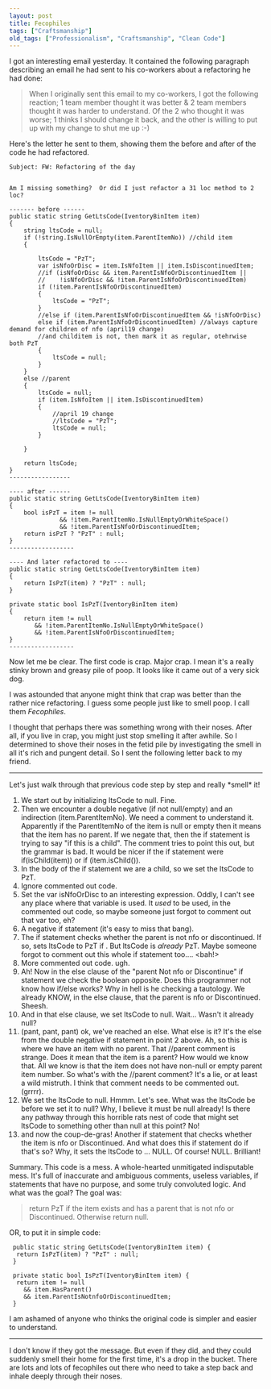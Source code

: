 ```yaml
---
layout: post
title: Fecophiles
tags: ["Craftsmanship"]
old_tags: ["Professionalism", "Craftsmanship", "Clean Code"]
---
```


I got an interesting email yesterday. It contained the following paragraph describing an email he had sent to his co-workers about a refactoring he had done:

> When I originally sent this email to my co-workers, I got the following reaction; 1 team member thought it was better & 2 team members thought it was harder to understand. Of the 2 who thought it was worse; 1 thinks I should change it back, and the other is willing to put up with my change to shut me up :-)

Here's the letter he sent to them, showing them the before and after of the code he had refactored.

    Subject: FW: Refactoring of the day


    Am I missing something?  Or did I just refactor a 31 loc method to 2 loc?

    ------- before ------
    public static string GetLtsCode(IventoryBinItem item)
    {
        string ltsCode = null;
        if (!string.IsNullOrEmpty(item.ParentItemNo)) //child item
        {

            ltsCode = "PzT";
            var isNfoOrDisc = item.IsNfoItem || item.IsDiscontinuedItem;
            //if (isNfoOrDisc && item.ParentIsNfoOrDiscontinuedItem ||
            //    !isNfoOrDisc && !item.ParentIsNfoOrDiscontinuedItem)
            if (!item.ParentIsNfoOrDiscontinuedItem)
            {
                ltsCode = "PzT";
            }
            //else if (item.ParentIsNfoOrDiscontinuedItem && !isNfoOrDisc)
            else if (item.ParentIsNfoOrDiscontinuedItem) //always capture demand for children of nfo (april19 change)
            //and childitem is not, then mark it as regular, otehrwise both PzT
            {
                ltsCode = null;
            }
        }
        else //parent
        {
            ltsCode = null;
            if (item.IsNfoItem || item.IsDiscontinuedItem)
            {
                //april 19 change
                //ltsCode = "PzT";
                ltsCode = null;
            }

        }

        return ltsCode;
    }
    -----------------

    ---- after ------
    public static string GetLtsCode(IventoryBinItem item)
    {
        bool isPzT = item != null
                  && !item.ParentItemNo.IsNullEmptyOrWhiteSpace()
                  && !item.ParentIsNfoOrDiscontinuedItem;
        return isPzT ? "PzT" : null;
    }
    ------------------

    ---- And later refactored to ----
    public static string GetLtsCode(IventoryBinItem item)
    {
        return IsPzT(item) ? "PzT" : null;
    }

    private static bool IsPzT(IventoryBinItem item)
    {
        return item != null
           && !item.ParentItemNo.IsNullEmptyOrWhiteSpace()
           && !item.ParentIsNfoOrDiscontinuedItem;
    }
    ------------------

Now let me be clear. The first code is crap. Major crap. I mean it's a really stinky brown and greasy pile of poop. It looks like it came out of a very sick dog.

I was astounded that anyone might think that crap was better than the rather nice refactoring. I guess some people just like to smell poop. I call them *Fecophiles*.

I thought that perhaps there was something wrong with their noses. After all, if you live in crap, you might just stop smelling it after awhile. So I determined to shove their noses in the fetid pile by investigating the smell in all it's rich and pungent detail. So I sent the following letter back to my friend.

<hr/>
Let's just walk through that previous code step by step and really *smell* it!

1.  We start out by initializing ltsCode to null. Fine.
2.  Then we encounter a double negative (if not null/empty) and an indirection (item.ParentItemNo). We need a comment to understand it. Apparently if the ParentItemNo of the item is null or empty then it means that the item has no parent. If we negate that, then the if statement is trying to say "if this is a child". The comment tries to point this out, but the grammar is bad. It would be nicer if the if statement were if(isChild(item)) or if (item.isChild()).
3.  In the body of the if statement we are a child, so we set the ltsCode to PzT.
4.  Ignore commented out code.
5.  Set the var isNfoOrDisc to an interesting expression. Oddly, I can't see any place where that variable is used. It *used* to be used, in the commented out code, so maybe someone just forgot to comment out that var too, eh?
6.  A negative if statement (it's easy to miss that bang).
7.  The if statement checks whether the parent is not nfo or discontinued. If so, sets ltsCode to PzT if . But ltsCode is *already* PzT. Maybe someone forgot to comment out this whole if statement too…. <bah!>
8.  More commented out code. ugh.
9.  Ah! Now in the else clause of the "parent Not nfo or Discontinue" if statement we check the boolean opposite. Does this programmer not know how if/else works? Why in hell is he checking a tautology. We already KNOW, in the else clause, that the parent is nfo or Discontinued. Sheesh.
10. And in that else clause, we set ltsCode to null. Wait… Wasn't it already null?
11. (pant, pant, pant) ok, we've reached an else. What else is it? It's the else from the double negative if statement in point 2 above. Ah, so this is where we have an item with no parent. That //parent comment is strange. Does it mean that the item is a parent? How would we know that. All we know is that the item does not have non-null or empty parent item number. So what's with the //parent comment? It's a lie, or at least a wild mistruth. I think that comment needs to be commented out. (grrrr).
12. We set the ltsCode to null. Hmmm. Let's see. What was the ltsCode be before we set it to null? Why, I believe it must be null already! Is there any pathway through this horrible rats nest of code that might set ltsCode to something other than null at this point? No!
13. and now the coup-de-gras! Another if statement that checks whether the item is nfo or Discontinued. And what does this if statement do if that's so? Why, it sets the ltsCode to … NULL. Of course! NULL. Brilliant!

Summary. This code is a mess. A whole-hearted unmitigated indisputable mess. It's full of inaccurate and ambiguous comments, useless variables, if statements that have no purpose, and some truly convoluted logic. And what was the goal? The goal was:

> return PzT if the item exists and has a parent that is not nfo or Discontinued. Otherwise return null.

OR, to put it in simple code:

       
     public static string GetLtsCode(IventoryBinItem item) {
      return IsPzT(item) ? "PzT" : null;
     }

     private static bool IsPzT(IventoryBinItem item) {
      return item != null
        && item.HasParent()
        && item.ParentIsNotnfoOrDiscontinuedItem;
     }

I am ashamed of anyone who thinks the original code is simpler and easier to understand.

<hr/>
I don't know if they got the message. But even if they did, and they could suddenly smell their home for the first time, it's a drop in the bucket. There are lots and lots of fecophiles out there who need to take a step back and inhale deeply through their noses.
